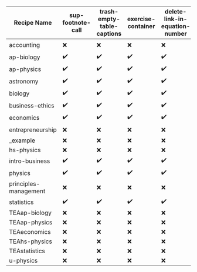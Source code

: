 | Recipe Name | sup-footnote-call | trash-empty-table-captions | exercise-container | delete-link-in-equation-number | table-summaries-are-captions | preface-has-captions | toc-numbered-pages | add-os-table-class |
| --- | --- | --- | --- | --- | --- | --- | --- | --- |
| accounting | :x: | :x: | :x: | :x: | :heavy_check_mark: | :heavy_check_mark: | :x: | :x: |
| ap-biology | :heavy_check_mark: | :heavy_check_mark: | :heavy_check_mark: | :heavy_check_mark: | :heavy_check_mark: | :heavy_check_mark: | :x: | :heavy_check_mark: |
| ap-physics | :heavy_check_mark: | :heavy_check_mark: | :heavy_check_mark: | :heavy_check_mark: | :heavy_check_mark: | :heavy_check_mark: | :x: | :heavy_check_mark: |
| astronomy | :heavy_check_mark: | :heavy_check_mark: | :heavy_check_mark: | :heavy_check_mark: | :heavy_check_mark: | :heavy_check_mark: | :x: | :heavy_check_mark: |
| biology | :heavy_check_mark: | :heavy_check_mark: | :heavy_check_mark: | :heavy_check_mark: | :heavy_check_mark: | :heavy_check_mark: | :x: | :heavy_check_mark: |
| business-ethics | :heavy_check_mark: | :heavy_check_mark: | :heavy_check_mark: | :heavy_check_mark: | :heavy_check_mark: | :heavy_check_mark: | :x: | :heavy_check_mark: |
| economics | :heavy_check_mark: | :heavy_check_mark: | :heavy_check_mark: | :heavy_check_mark: | :heavy_check_mark: | :heavy_check_mark: | :x: | :heavy_check_mark: |
| entrepreneurship | :x: | :x: | :x: | :x: | :heavy_check_mark: | :heavy_check_mark: | :x: | :x: |
| _example | :x: | :x: | :x: | :x: | :x: | :x: | :x: | :x: |
| hs-physics | :x: | :x: | :x: | :x: | :x: | :x: | :x: | :x: |
| intro-business | :heavy_check_mark: | :heavy_check_mark: | :heavy_check_mark: | :heavy_check_mark: | :heavy_check_mark: | :heavy_check_mark: | :x: | :heavy_check_mark: |
| physics | :heavy_check_mark: | :heavy_check_mark: | :heavy_check_mark: | :heavy_check_mark: | :heavy_check_mark: | :heavy_check_mark: | :x: | :heavy_check_mark: |
| principles-management | :x: | :x: | :x: | :x: | :heavy_check_mark: | :heavy_check_mark: | :x: | :x: |
| statistics | :heavy_check_mark: | :heavy_check_mark: | :heavy_check_mark: | :heavy_check_mark: | :heavy_check_mark: | :heavy_check_mark: | :heavy_check_mark: | :heavy_check_mark: |
| TEAap-biology | :x: | :x: | :x: | :x: | :x: | :x: | :x: | :x: |
| TEAap-physics | :x: | :x: | :x: | :x: | :x: | :x: | :x: | :x: |
| TEAeconomics | :x: | :x: | :x: | :x: | :x: | :x: | :x: | :x: |
| TEAhs-physics | :x: | :x: | :x: | :x: | :x: | :x: | :x: | :x: |
| TEAstatistics | :x: | :x: | :x: | :x: | :x: | :x: | :x: | :x: |
| u-physics | :x: | :x: | :x: | :x: | :x: | :x: | :x: | :x: |

